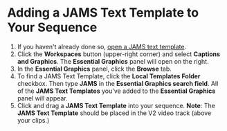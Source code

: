 # Adding a JAMS Text Template to Your Sequence

1. If you haven't already done so, [open a JAMS text template](opening-the-jams-social-media-video-text-template.md).
2. Click the **Workspaces** button (upper-right corner) and select **Captions and Graphics**. The **Essential Graphics** panel will open on the right.
3. In the **Essential Graphics** panel, click the **Browse** tab.
4. To find a JAMS Text Template, click the **Local Templates Folder** checkbox. Then type **JAMS** in the **Essential Graphics search field**. All of the **JAMS Text Templates** you've added to the **Essential Graphics** panel will appear.&#x20;
5. Click and drag a **JAMS Text Template** into your sequence. **Note**: The **JAMS Text Template** should be placed in the V2 video track (above your clips.)
